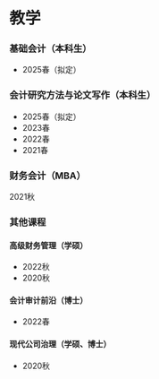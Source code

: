 # 教学
### 基础会计（本科生）
- 2025春（拟定）
### 会计研究方法与论文写作（本科生）
- 2025春（拟定）
- 2023春
- 2022春
- 2021春
### 财务会计（MBA）
2021秋
### 其他课程
#### 高级财务管理（学硕）
- 2022秋
- 2020秋
#### 会计审计前沿（博士）
- 2022春
#### 现代公司治理（学硕、博士）
- 2020秋

